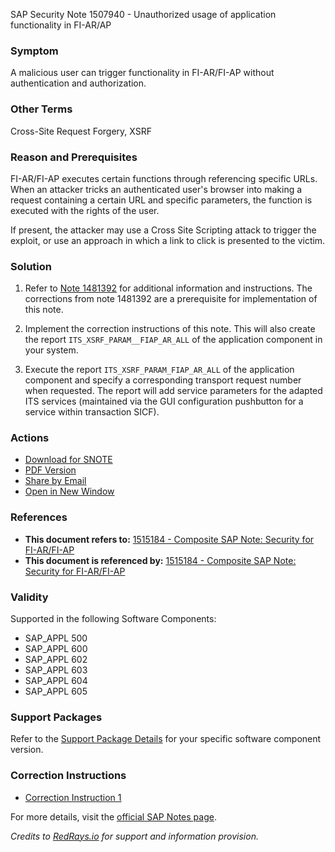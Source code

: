 SAP Security Note 1507940 - Unauthorized usage of application functionality in FI-AR/AP

### Symptom
A malicious user can trigger functionality in FI-AR/FI-AP without authentication and authorization.

### Other Terms
Cross-Site Request Forgery, XSRF

### Reason and Prerequisites
FI-AR/FI-AP executes certain functions through referencing specific URLs. When an attacker tricks an authenticated user's browser into making a request containing a certain URL and specific parameters, the function is executed with the rights of the user.

If present, the attacker may use a Cross Site Scripting attack to trigger the exploit, or use an approach in which a link to click is presented to the victim.

### Solution
1. Refer to [Note 1481392](https://me.sap.com/notes/1481392) for additional information and instructions. The corrections from note 1481392 are a prerequisite for implementation of this note.

2. Implement the correction instructions of this note. This will also create the report `ITS_XSRF_PARAM__FIAP_AR_ALL` of the application component in your system.

3. Execute the report `ITS_XSRF_PARAM_FIAP_AR_ALL` of the application component and specify a corresponding transport request number when requested. The report will add service parameters for the adapted ITS services (maintained via the GUI configuration pushbutton for a service within transaction SICF).

### Actions
- [Download for SNOTE](https://notesdownloads.sap.com/note/0040000008934752017)
- [PDF Version](https://userapps.support.sap.com/sap/support/sfm/notes/print/0001507940?language=en-US&token=2A5E56134D89086B255D2532806B3D96)
- [Share by Email](https://me.sap.com/notes/1507940/share)
- [Open in New Window](https://me.sap.com/notes/1507940/open-new-window)

### References
- **This document refers to:** [1515184 - Composite SAP Note: Security for FI-AR/FI-AP](https://me.sap.com/notes/1515184)
- **This document is referenced by:** [1515184 - Composite SAP Note: Security for FI-AR/FI-AP](https://me.sap.com/notes/1515184)

### Validity
Supported in the following Software Components:
- SAP_APPL 500
- SAP_APPL 600
- SAP_APPL 602
- SAP_APPL 603
- SAP_APPL 604
- SAP_APPL 605

### Support Packages
Refer to the [Support Package Details](https://me.sap.com/supportpackage/SAPKH50025) for your specific software component version.

### Correction Instructions
- [Correction Instruction 1](https://me.sap.com/corrins/0001507940/1)

For more details, visit the [official SAP Notes page](https://me.sap.com/notes/1507940).

*Credits to [RedRays.io](https://redrays.io) for support and information provision.*
